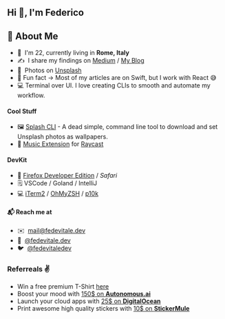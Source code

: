 ## Hi 👋, I'm Federico

## 👾 About Me
- 👋 &nbsp;I'm 22, currently living in **Rome, Italy**
- ✍️ &nbsp;I share my findings on [Medium](https://medium.com/@fede.vitale) / [My Blog](https://blog.fedevitale.dev)
- 📸 &nbsp;Photos on [Unsplash](https://unsplash.com/@fedevitale)
- 🤡 Fun fact -> Most of my articles are on Swift, but I work with React 😅
- 💻 Terminal over UI. I love creating CLIs to smooth and automate my workflow.

#### Cool Stuff
- 🖼 [Splash CLI][splash-cli] - A dead simple, command line tool to download and set Unsplash photos as wallpapers.
- 🎵 [Music Extension][music-ext] for [Raycast][raycast]

#### DevKit
- 🦊 [Firefox Developer Edition][firefox-dev] / *Safari*
- 🗒️ VSCode / Goland / IntelliJ
- 💻 [iTerm2][iterm] / [OhMyZSH][oh-my-zsh] / [p10k][powerlevel10k]

#### 📬 Reach me at
- ✉️ &nbsp;[mail@fedevitale.dev](mailto:mail@fedevitale.dev) <br/>
- 📱 &nbsp;[@fedevitale.dev](https://instagram.com/fedevitale.dev/) <br/>
- 🐦 &nbsp;[@fedevitaledev](https://twitter.com/fedevitaledev/) <br/>

### Referreals ✌️
- Win a free premium T-Shirt [here](https://api.daily.dev/get?r=fedevitaledev)
- Boost your mood with [150$ on **Autonomous.ai**](https://bit.ly/3iFXdcn) <br />
- Launch your cloud apps with [25$ on **DigitalOcean**](https://m.do.co/c/f88cef1a6e56) <br/>
- Print awesome high quality stickers with [10$ on **StickerMule**](https://www.stickermule.com/it/unlock?ref_id=6392580701&utm_medium=link&utm_source=invite)

[oh-my-zsh]: https://github.com/ohmyzsh/ohmyzsh
[powerlevel10k]: https://github.com/romkatv/powerlevel10k
[iterm]: https://iterm2.com
[firefox-dev]: https://www.mozilla.org/en-US/firefox/developer/
[splash-cli]: https://splash-cli.app
[music-ext]: https://www.raycast.com/fedevitaledev/music#install
[raycast]: https://www.raycast.com/
